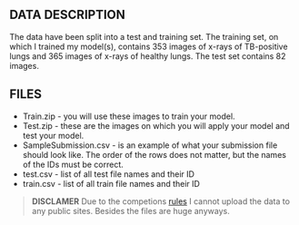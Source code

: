 ## DATA DESCRIPTION
The data have been split into a test and training set. The training set, on which I trained my model(s), contains 353 images of x-rays of TB-positive lungs and 365 images of x-rays of healthy lungs. The test set contains 82 images.

## FILES
- Train.zip - you will use these images to train your model.
- Test.zip - these are the images on which you will apply your model and test your model.
- SampleSubmission.csv - is an example of what your submission file should look like. The order of the rows does not matter, but the names of the IDs must be correct.
- test.csv - list of all test file names and their ID
- train.csv - list of all train file names and their ID


> **DISCLAMER**
> Due to the competions [rules](https://zindi.africa/competitions/runmila-ai-institute-minohealth-ai-labs-tuberculosis-classification-via-x-rays-challenge) I cannot upload the data to any public sites. Besides the files are huge anyways.
